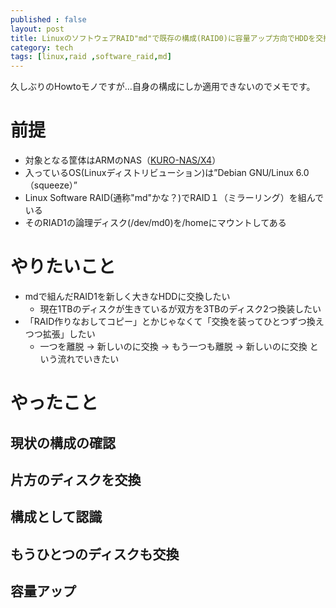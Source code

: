 ```yaml
---
published : false
layout: post
title: LinuxのソフトウェアRAID"md"で既存の構成(RAID0)に容量アップ方向でHDDを交換する
category: tech
tags: [linux,raid ,software_raid,md]
---
```


久しぶりのHowtoモノですが…自身の構成にしか適用できないのでメモです。

# 前提

+ 対象となる筐体はARMのNAS（[KURO-NAS/X4](http://archive.kuroutoshikou.com/modules/display/?iid=1264)）
+ 入っているOS(Linuxディストリビューション)は”Debian GNU/Linux 6.0（squeeze）”
+ Linux Software RAID(通称"md"かな？)でRAID１（ミラーリング）を組んでいる
+ そのRIAD1の論理ディスク(/dev/md0)を/homeにマウントしてある

# やりたいこと

+ mdで組んだRAID1を新しく大きなHDDに交換したい
  + 現在1TBのディスクが生きているが双方を3TBのディスク2つ換装したい
+ 「RAID作りなおしてコピー」とかじゃなくて「交換を装ってひとつずつ換えつつ拡張」したい
  + 一つを離脱 → 新しいのに交換 → もう一つも離脱 → 新しいのに交換 という流れでいきたい

# やったこと

## 現状の構成の確認

## 片方のディスクを交換

## 構成として認識

## もうひとつのディスクも交換

## 容量アップ
